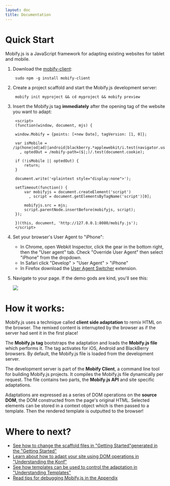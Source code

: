 ```yaml
---
layout: doc
title: Documentation
---
```


# Quick Start

Mobify.js is a JavaScript framework for adapting existing websites for tablet and mobile.

1. Download the [mobify-client](https://github.com/mobify/mobify-client):

        sudo npm -g install mobify-client

1. Create a project scaffold and start the Mobify.js development server:

        mobify init myproject && cd myproject && mobify preview

1. Insert the Mobify.js tag **immediately** after the opening <head> tag of the website you want to adapt:

        <script>
        (function(window, document, mjs) {

        window.Mobify = {points: [+new Date], tagVersion: [1, 0]};

        var isMobile = /ip(hone|od|ad)|android|blackberry.*applewebkit/i.test(navigator.userAgent)
          , optedOut = /mobify-path=($|;)/.test(document.cookie);

        if (!isMobile || optedOut) {
            return;
        }

        document.write('<plaintext style="display:none">');

        setTimeout(function() {
            var mobifyjs = document.createElement('script')
              , script = document.getElementsByTagName('script')[0];

            mobifyjs.src = mjs;
            script.parentNode.insertBefore(mobifyjs, script);
        });

        })(this, document, 'http://127.0.0.1:8080/mobify.js');
        </script>

1. Set your browser's User Agent to "iPhone":

    * In Chrome, open Webkit Inspector, click the gear in the bottom right, then the "User agent" tab. Check "Override User Agent" then select "iPhone" from the dropdown.
    * In Safari click "Develop" > "User Agent" > "iPhone"
    * In Firefox download the [User Agent Switcher](https://addons.mozilla.org/en-US/firefox/addon/user-agent-switcher/) extension.

1. Navigate to your page. If the demo gods are kind, you'll see this:

    <img src="/mobifyjs/static/img/init.png">

# How it works:

Mobify.js uses a technique called **client side adaptation** to remix HTML on the browser. The remixed content is interrupted by the browser as if the server had sent it in the first place!

The **Mobify.js tag** bootstraps the adaptation and loads the **Mobify.js file** which performs it. The tag activates for iOS, Android and BlackBerry browsers. By default, the Mobify.js file is loaded from the development server.

The development server is part of the **Mobify Client**, a command line tool for building Mobify.js projects. It compiles the Mobify.js file dynamically per request. The file contains two parts, the **Mobify.js API** and site specific adaptations.

Adaptations are expressed as a series of DOM operations on the **source DOM**, the DOM constructed from the page's original HTML. Selected elements can be stored in a context object which is then passed to a template. Then the rendered template is outputted to the browser!

# Where to next?

* [See how to change the scaffold files in "Getting Started"generated in the "Getting Started"](./getting-started/)
* [Learn about how to adapt your site using DOM operations in "Understanding the Konf"](./understanding-konf/)
* [See how templates can be used to control the adaptation in "Understanding Templates"](./understanding-templates/)
* [Read tips for debugging Mobify.js in the Appendix](./appendix/)
